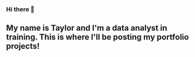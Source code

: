 ### Hi there 👋
## My name is Taylor and I'm a data analyst in training. This is where I'll be posting my portfolio projects!
